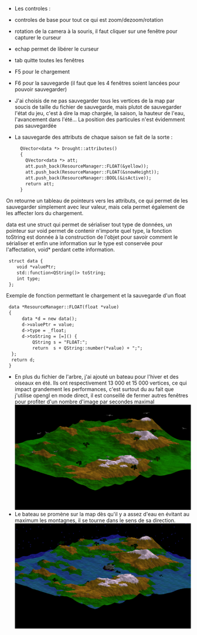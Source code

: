 - Les controles :
 - controles de base pour tout ce qui est zoom/dezoom/rotation
 - rotation de la camera à la souris, il faut cliquer sur une fenêtre pour capturer le curseur
 - echap permet de libérer le curseur
 - tab quitte toutes les fenêtres
 - F5 pour le chargement
 - F6 pour la sauvegarde (il faut que les 4 fenêtres soient lancées pour pouvoir sauvegarder)

- J'ai choisis de ne pas sauvegarder tous les vertices de la map par soucis de taille du fichier de sauvegarde, mais plutot de sauvegarder l'état du jeu, c'est à dire la map chargée, la saison, la hauteur de l'eau, l'avancement dans l'été... La position des particules n'est évidemment pas sauvegardée

- La sauvegarde des attributs de chaque saison se fait de la sorte :


        QVector<data *> Drought::attributes()
        {
          QVector<data *> att;
          att.push_back(ResourceManager::FLOAT(&yellow));
          att.push_back(ResourceManager::FLOAT(&snowHeight));
          att.push_back(ResourceManager::BOOL(&isActive));
          return att;
        }

On retourne un tableau de pointeurs vers les attributs, ce qui permet de les sauvegarder simplement avec leur valeur, mais cela permet également de les affecter lors du chargement.

data est une struct qui permet de sérialiser tout type de données, un pointeur sur void permet de contenir n'importe quel type, la fonction toString est donnée à la construction de l'objet pour savoir comment le sérialiser et enfin une information sur le type est conservée pour l'affectation, void* perdant cette information.

     struct data {
     	void *valuePtr;
	    std::function<QString()> toString;
	    int type;
     };


Exemple de fonction permettant le chargement et la sauvegarde d'un float


     data *ResourceManager::FLOAT(float *value)
     {
          data *d = new data();
	  	  d->valuePtr = value;
	      d->type = _float;
	      d->toString = [=]() {
	  	      QString s = "FLOAT:";
	  	      return  s + QString::number(*value) + ";";
	  };
	  return d;
     }


- En plus du fichier de l'arbre, j'ai ajouté un bateau pour l'hiver et des oiseaux en été. Ils ont respectivement 13 000 et 15 000 vertices, ce qui impact grandement les performances, c'est surtout du au fait que j'utilise opengl en mode direct, il est conseillé de fermer autres fenêtres pour profiter d'un nombre d'image par secondes maximal
![alt tag](./birds.png)
- Le bateau se promène sur la map dès qu'il y a assez d'eau en évitant au maximum les montagnes, il se tourne dans le sens de sa direction.
![alt tag](./boat.png)
